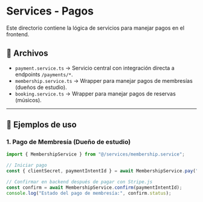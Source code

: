 # Services - Pagos

Este directorio contiene la lógica de servicios para manejar pagos en el frontend.

## 📂 Archivos
- `payment.service.ts` → Servicio central con integración directa a endpoints `/payments/*`.
- `membership.service.ts` → Wrapper para manejar pagos de membresías (dueños de estudio).
- `booking.service.ts` → Wrapper para manejar pagos de reservas (músicos).

---

## 🚀 Ejemplos de uso

### 1. Pago de Membresía (Dueño de estudio)
```ts
import { MembershipService } from "@/services/membership.service";

// Iniciar pago
const { clientSecret, paymentIntentId } = await MembershipService.pay("ANNUAL");

// Confirmar en backend después de pagar con Stripe.js
const confirm = await MembershipService.confirm(paymentIntentId);
console.log("Estado del pago de membresía:", confirm.status);
